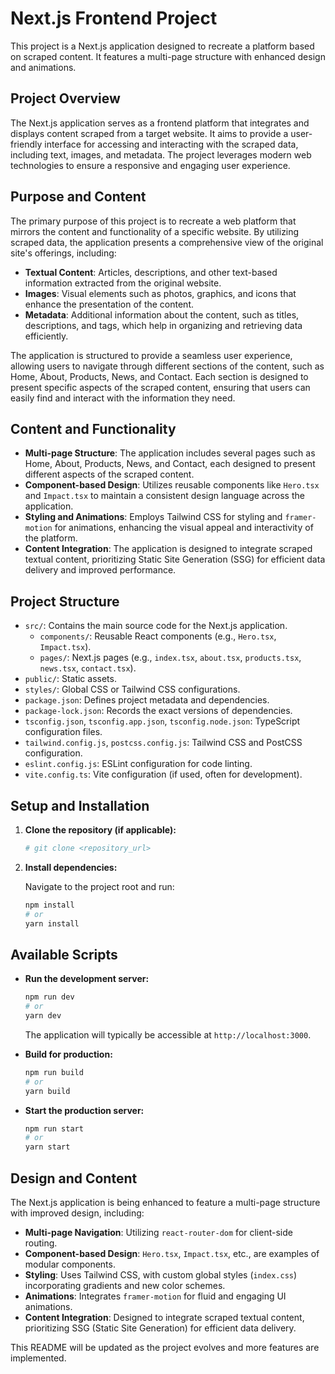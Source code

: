 # Next.js Frontend Project

This project is a Next.js application designed to recreate a platform based on scraped content. It features a multi-page structure with enhanced design and animations.

## Project Overview

The Next.js application serves as a frontend platform that integrates and displays content scraped from a target website. It aims to provide a user-friendly interface for accessing and interacting with the scraped data, including text, images, and metadata. The project leverages modern web technologies to ensure a responsive and engaging user experience.

## Purpose and Content

The primary purpose of this project is to recreate a web platform that mirrors the content and functionality of a specific website. By utilizing scraped data, the application presents a comprehensive view of the original site's offerings, including:

- **Textual Content**: Articles, descriptions, and other text-based information extracted from the original website.
- **Images**: Visual elements such as photos, graphics, and icons that enhance the presentation of the content.
- **Metadata**: Additional information about the content, such as titles, descriptions, and tags, which help in organizing and retrieving data efficiently.

The application is structured to provide a seamless user experience, allowing users to navigate through different sections of the content, such as Home, About, Products, News, and Contact. Each section is designed to present specific aspects of the scraped content, ensuring that users can easily find and interact with the information they need.

## Content and Functionality

- **Multi-page Structure**: The application includes several pages such as Home, About, Products, News, and Contact, each designed to present different aspects of the scraped content.
- **Component-based Design**: Utilizes reusable components like `Hero.tsx` and `Impact.tsx` to maintain a consistent design language across the application.
- **Styling and Animations**: Employs Tailwind CSS for styling and `framer-motion` for animations, enhancing the visual appeal and interactivity of the platform.
- **Content Integration**: The application is designed to integrate scraped textual content, prioritizing Static Site Generation (SSG) for efficient data delivery and improved performance.

## Project Structure

-   `src/`: Contains the main source code for the Next.js application.
    -   `components/`: Reusable React components (e.g., `Hero.tsx`, `Impact.tsx`).
    -   `pages/`: Next.js pages (e.g., `index.tsx`, `about.tsx`, `products.tsx`, `news.tsx`, `contact.tsx`).
-   `public/`: Static assets.
-   `styles/`: Global CSS or Tailwind CSS configurations.
-   `package.json`: Defines project metadata and dependencies.
-   `package-lock.json`: Records the exact versions of dependencies.
-   `tsconfig.json`, `tsconfig.app.json`, `tsconfig.node.json`: TypeScript configuration files.
-   `tailwind.config.js`, `postcss.config.js`: Tailwind CSS and PostCSS configuration.
-   `eslint.config.js`: ESLint configuration for code linting.
-   `vite.config.ts`: Vite configuration (if used, often for development).

## Setup and Installation

1.  **Clone the repository (if applicable):**

    ```bash
    # git clone <repository_url>
    ```

2.  **Install dependencies:**

    Navigate to the project root and run:

    ```bash
    npm install
    # or
    yarn install
    ```

## Available Scripts

-   **Run the development server:**

    ```bash
    npm run dev
    # or
    yarn dev
    ```

    The application will typically be accessible at `http://localhost:3000`.

-   **Build for production:**

    ```bash
    npm run build
    # or
    yarn build
    ```

-   **Start the production server:**

    ```bash
    npm run start
    # or
    yarn start
    ```

## Design and Content

The Next.js application is being enhanced to feature a multi-page structure with improved design, including:

-   **Multi-page Navigation**: Utilizing `react-router-dom` for client-side routing.
-   **Component-based Design**: `Hero.tsx`, `Impact.tsx`, etc., are examples of modular components.
-   **Styling**: Uses Tailwind CSS, with custom global styles (`index.css`) incorporating gradients and new color schemes.
-   **Animations**: Integrates `framer-motion` for fluid and engaging UI animations.
-   **Content Integration**: Designed to integrate scraped textual content, prioritizing SSG (Static Site Generation) for efficient data delivery.

This README will be updated as the project evolves and more features are implemented. 